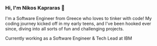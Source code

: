 ### Hi, I'm Nikos Kapraras 👋
I'm a Software Engineer from Greece who loves to tinker with code! My coding journey kicked off in my early teens, and I've been hooked ever since, diving into all sorts of fun and challenging projects.

Currently working as a Software Engineer & Tech Lead at IBM

<!--
**kapraran/kapraran** is a ✨ _special_ ✨ repository because its `README.md` (this file) appears on your GitHub profile.

Here are some ideas to get you started:

- 🔭 I’m currently working on ...
- 🌱 I’m currently learning ...
- 👯 I’m looking to collaborate on ...
- 🤔 I’m looking for help with ...
- 💬 Ask me about ...
- 📫 How to reach me: ...
- 😄 Pronouns: ...
- ⚡ Fun fact: ...
-->
